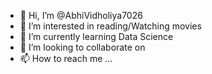 - 👋 Hi, I’m @AbhiVidholiya7026
- 👀 I’m interested in reading/Watching movies 
- 🌱 I’m currently learning Data Science 
- 💞️ I’m looking to collaborate on 
- 📫 How to reach me ...

<!---
AbhiVidholiya7026/AbhiVidholiya7026 is a ✨ special ✨ repository because its `README.md` (this file) appears on your GitHub profile.
You can click the Preview link to take a look at your changes.
--->
